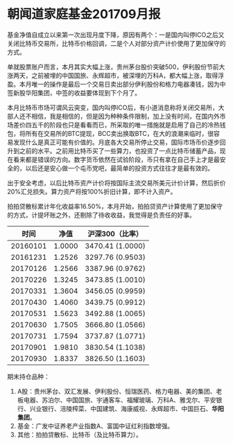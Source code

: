 # 朝闻道家庭基金201709月报

基金净值自成立以来第一次出现月度下降，原因有两个：一是国内叫停ICO之后又关闭比特币交易所，比特币价格回调，二是个人对部分资产计价使用了更加保守的方式。

单就股票账户而言，本月其实大幅上涨，贵州茅台股价突破500，伊利股份节前大涨两天，之前被埋的中国国旅、永辉超市，被深埋的万科A，都大幅上涨，取得浮盈。本月唯一的操作是最后一个交易日卖出部分伊利股份和格力电器凑钱，因为中签新股华阳集团，中签的收益要体现到下个月了。

本月比特币市场可谓风云突变，国内叫停ICO后，有小道消息称将关闭交易所，大部人还不相信，我是相信的，但是因为种种条件限制，加上没有时间，在国内外市场差价四五千的阶段也只是看看而已，所采取的唯一措施就是启用了自己的冷热钱包，将所有在交易所的BTC提现，BCC卖出换取BTC，在大的浪潮来临时，很容易发现什么是真正可能有价值的。月底各大交易所停止交易，国际市场币价逐步回升到之前的水平。之前用比特币买了一些算力，也投资了一点比特币储蓄产品，现在看来都是错误的方向。数字货币依然在试验阶段，币只有拿在自己手上才是最安全的，以后还是安心做一个屯币党吧，最简单的投资方式往往才是最有效的。

出于安全考虑，以后比特币资产计价将按国际主流交易所美元计价计算，然后折价20%汇兑损失。算力资产将按100%折旧计算，即不计入资产。

拍拍贷散标累计年化收益率16.50%，本月开始，拍拍贷资产计算使用了更加保守的方式，计提坏账之外，还剔除了待收收益，我觉得是负责任的好事。

| 时间       | 净值     | 沪深300（比率）        |
| -------- | ------ | ---------------- |
| 20160101 | 1.0000 | 3470.41 (1.0000) |
| 20161231 | 1.2526 | 3297.76 (0.9503) |
| 20170126 | 1.2566 | 3387.96 (0.9762) |
| 20170226 | 1.3245 | 3473.85 (1.0010) |
| 20170331 | 1.3604 | 3456.05 (0.9959) |
| 20170430 | 1.4060 | 3439.75 (0.9912) |
| 20170531 | 1.5623 | 3492.88 (1.0065) |
| 20170630 | 1.7505 | 3666.80 (1.0566) |
| 20170731 | 1.7594 | 3737.87 (1.0771) |
| 20170901 | 1.9810 | 3830.54 (1.1038) |
| 20170930 | 1.8337 | 3826.50 (1.1603) |

期末持仓品种：

1. A股：贵州茅台、双汇发展、伊利股份、恒瑞医药、格力电器、美的集团、老板电器、苏泊尔、中国国旅、宇通客车、福耀玻璃、万科A、雅戈尔、平安银行、兴业银行、涪陵榨菜、中国建筑、海康威视、永辉超市、中国巨石、**华阳集团**。
2. 基金：广发中证养老产业指数A、富国中证红利指数增强。
3. 其他：拍拍贷散标、比特币（及比特币算力）。



